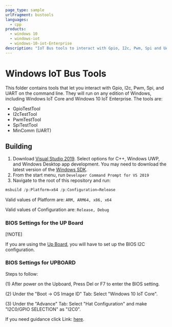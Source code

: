 ```yaml
---
page_type: sample
urlFragment: bustools
languages:
  - cpp
products:
  - windows 10
  - windows-iot
  - windows-10-iot-Enterprise
description: "IoT Bus tools to interact with Gpio, I2c, Pwm, Spi and UART."
---
```


# Windows IoT Bus Tools

This folder contains tools that let you interact with Gpio, I2c, Pwm, Spi, and UART on the command line. They will run on any edition of Windows, including Windows IoT Core and Windows 10 IoT Enterprise. The tools are:

- GpioTestTool
- I2cTestTool
- PwmTestTool
- SpiTestTool
- MinComm (UART)

## Building

1. Download [Visual Studio 2019](https://www.visualstudio.com/downloads/). Select options for C++, Windows UWP, and Windows Desktop app development. You may need to download the latest version of the [Windows SDK](https://developer.microsoft.com/en-us/windows/downloads/windows-10-sdk).
1. From the start menu, run `Developer Command Prompt for VS 2019`
1. Navigate to the root of this repository and run:

```powershell
msbuild /p:Platform=x64 /p:Configuration=Release
```

Valid values of Platform are: `ARM, ARM64, x86, x64`

Valid values of Configuration are: `Release, Debug`

### BIOS Settings for the UP Board

[!NOTE]

If you are using the [Up Board](https://up-board.org/up/specifications/), you will have to set up the BIOS I2C configuration.


### BIOS Settings for UPBOARD

Steps to follow:
 
(1)	After power on the Upboard, Press Del or F7 to enter the BIOS setting.
 
(2)	Under the "Boot -> OS Image ID" Tab:
    Select "Windows 10 IoT Core".
 
(3) Under the "Advance" Tab: Select "Hat Configuration" and make "I2C0/GPIO SELECTION" as "I2C0".

If you need guidance click Link: [here](https://www.annabooks.com/Articles/Articles_IoT10/Windows-10-IoT-UP-Board-BIOS-RHPROXY-Rev1.3.pdf).

